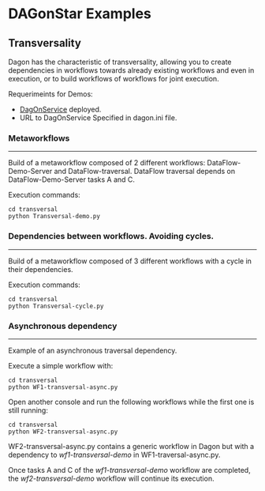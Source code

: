# DAGonStar Examples


## Transversality

Dagon has the characteristic of transversality, allowing you to create dependencies in workflows towards already existing workflows and even in execution, or to build workflows of workflows for joint execution.

Requerimeints for Demos:
    
- [DagOnService](https://github.com/DagOnStar/DagOnService) deployed.
- URL to DagOnService Specified in dagon.ini file.
### Metaworkflows
---

Build of a metaworkflow composed of 2 different workflows: DataFlow-Demo-Server and DataFlow-traversal.
    DataFlow traversal depends on DataFlow-Demo-Server tasks A and C.

Execution commands:

    cd transversal
    python Transversal-demo.py


### Dependencies between workflows. Avoiding cycles.
---

Build of a metaworkflow composed of 3 different workflows with a cycle in their dependencies. 


Execution commands:

    cd transversal
    python Transversal-cycle.py

### Asynchronous dependency
---

 Example of an asynchronous traversal dependency. 

Execute a simple workflow with:

    cd transversal
    python WF1-transversal-async.py

Open another console and run the following workflows while the first one is still running:

    cd transversal
    python WF2-transversal-async.py

WF2-transversal-async.py contains a generic workflow in Dagon but with a dependency to _wf1-transversal-demo_ in WF1-traversal-async.py. 

Once tasks A and C of the _wf1-transversal-demo_ workflow are completed, the _wf2-transversal-demo_ workflow will continue its execution.
